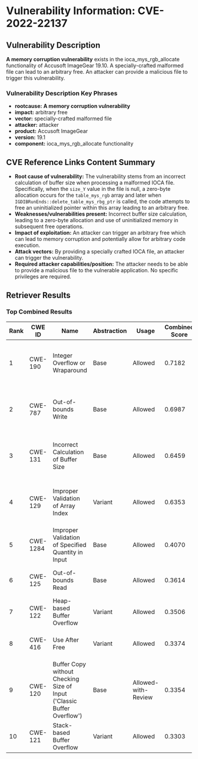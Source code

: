 # Vulnerability Information: CVE-2022-22137

## Vulnerability Description
**A memory corruption vulnerability** exists in the ioca_mys_rgb_allocate functionality of Accusoft ImageGear 19.10. A specially-crafted malformed file can lead to an arbitrary free. An attacker can provide a malicious file to trigger this vulnerability.

### Vulnerability Description Key Phrases
- **rootcause:** **A memory corruption vulnerability**
- **impact:** arbitrary free
- **vector:** specially-crafted malformed file
- **attacker:** attacker
- **product:** Accusoft ImageGear
- **version:** 19.1
- **component:** ioca_mys_rgb_allocate functionality

## CVE Reference Links Content Summary
- **Root cause of vulnerability:** The vulnerability stems from an incorrect calculation of buffer size when processing a malformed IOCA file. Specifically, when the `size_Y` value in the file is null, a zero-byte allocation occurs for the `table_mys_rgb` array and later when `IGDIBRunEnds::delete_table_mys_rbg_ptr` is called, the code attempts to free an uninitialized pointer within this array leading to an arbitrary free.
- **Weaknesses/vulnerabilities present:** Incorrect buffer size calculation, leading to a zero-byte allocation and use of uninitialized memory in subsequent free operations.
- **Impact of exploitation:**  An attacker can trigger an arbitrary free which can lead to memory corruption and potentially allow for arbitrary code execution.
- **Attack vectors:** By providing a specially crafted IOCA file, an attacker can trigger the vulnerability.
- **Required attacker capabilities/position:** The attacker needs to be able to provide a malicious file to the vulnerable application. No specific privileges are required.

## Retriever Results

### Top Combined Results

| Rank | CWE ID | Name | Abstraction | Usage | Combined Score | Retrievers | Individual Scores |
|------|--------|------|-------------|-------|---------------|------------|-------------------|
| 1 | CWE-190 | Integer Overflow or Wraparound | Base | Allowed | 0.7182 | dense, sparse, graph | dense: 0.519, sparse: 0.243, graph: 0.894 |
| 2 | CWE-787 | Out-of-bounds Write | Base | Allowed | 0.6987 | dense, sparse, graph | dense: 0.514, sparse: 0.235, graph: 0.859 |
| 3 | CWE-131 | Incorrect Calculation of Buffer Size | Base | Allowed | 0.6459 | dense, sparse, graph | dense: 0.492, sparse: 0.266, graph: 0.693 |
| 4 | CWE-129 | Improper Validation of Array Index | Variant | Allowed | 0.6353 | dense, sparse, graph | dense: 0.539, sparse: 0.245, graph: 0.779 |
| 5 | CWE-1284 | Improper Validation of Specified Quantity in Input | Base | Allowed | 0.4070 | sparse, graph | sparse: 0.218, graph: 0.789 |
| 6 | CWE-125 | Out-of-bounds Read | Base | Allowed | 0.3614 | dense, sparse | dense: 0.472, sparse: 0.218 |
| 7 | CWE-122 | Heap-based Buffer Overflow | Variant | Allowed | 0.3506 | dense, sparse | dense: 0.496, sparse: 0.230 |
| 8 | CWE-416 | Use After Free | Variant | Allowed | 0.3374 | dense, sparse | dense: 0.497, sparse: 0.204 |
| 9 | CWE-120 | Buffer Copy without Checking Size of Input ('Classic Buffer Overflow') | Base | Allowed-with-Review | 0.3354 | dense, sparse | dense: 0.473, sparse: 0.200 |
| 10 | CWE-121 | Stack-based Buffer Overflow | Variant | Allowed | 0.3303 | dense, sparse | dense: 0.485, sparse: 0.201 |

